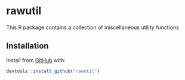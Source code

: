
<!-- README.md is generated from README.Rmd. Please edit that file -->

# rawutil

<!-- badges: start -->

<!-- badges: end -->

This R package contains a collection of miscellaneous utility functions

## Installation

Install from [GitHub](https://github.com/rmgpanw/rawutil) with:

``` r
devtools::install_github("rawutil")
```
